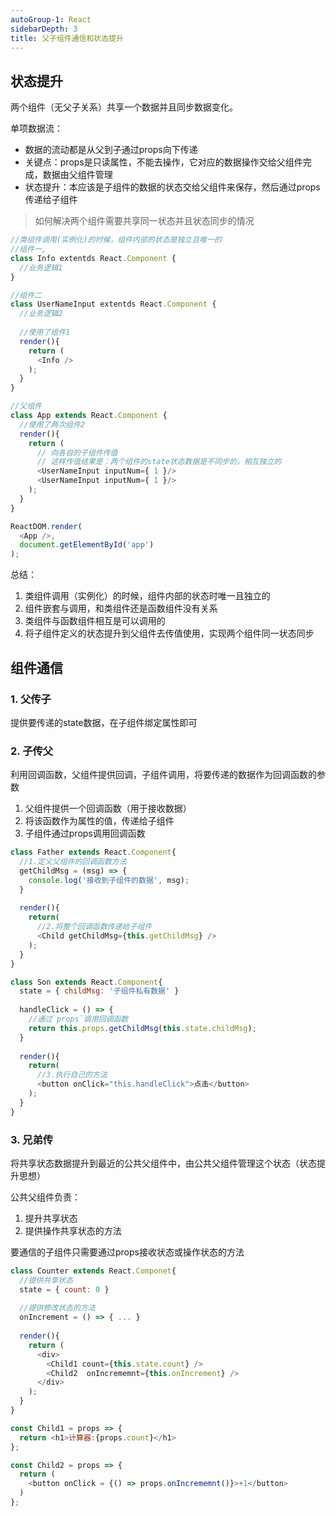 ```yaml
---
autoGroup-1: React
sidebarDepth: 3
title: 父子组件通信和状态提升
---
```


## 状态提升
两个组件（无父子关系）共享一个数据并且同步数据变化。

单项数据流：
- 数据的流动都是从父到子通过props向下传递
- 关键点：props是只读属性，不能去操作，它对应的数据操作交给父组件完成，数据由父组件管理
- 状态提升：本应该是子组件的数据的状态交给父组件来保存，然后通过props传递给子组件

> 如何解决两个组件需要共享同一状态并且状态同步的情况
```javascript
//类组件调用(实例化)的时候，组件内部的状态是独立且唯一的
//组件一, 
class Info extentds React.Component { 
  //业务逻辑1 
}

//组件二
class UserNameInput extentds React.Component {
  //业务逻辑2
  
  //使用了组件1
  render(){
    return (
      <Info />
    );
  }
}

//父组件
class App extends React.Component { 
  //使用了两次组件2
  render(){
    return (
      // 向各自的子组件传值
      // 这样传值结果是：两个组件的state状态数据是不同步的，相互独立的
      <UserNameInput inputNum={ 1 }/>
      <UserNameInput inputNum={ 1 }/>
    );
  }
}

ReactDOM.render(
  <App />,
  document.getElementById('app')
);
```

总结：
1. 类组件调用（实例化）的时候，组件内部的状态时唯一且独立的
2. 组件嵌套与调用，和类组件还是函数组件没有关系
3. 类组件与函数组件相互是可以调用的
4. 将子组件定义的状态提升到父组件去传值使用，实现两个组件同一状态同步

## 组件通信
### 1. 父传子
提供要传递的state数据，在子组件绑定属性即可

### 2. 子传父
利用回调函数，父组件提供回调，子组件调用，将要传递的数据作为回调函数的参数
1. 父组件提供一个回调函数（用于接收数据）
2. 将该函数作为属性的值，传递给子组件
3. 子组件通过props调用回调函数
```javascript
class Father extends React.Component{
  //1.定义父组件的回调函数方法
  getChildMsg = (msg) => {
    console.log('接收到子组件的数据', msg);
  }
  
  render(){
    return(
      //2.将整个回调函数传递给子组件
      <Child getChildMsg={this.getChildMsg} />
    );
  }
}

class Son extends React.Component{
  state = { childMsg: '子组件私有数据' }
  
  handleClick = () => {
    //通过`props`调用回调函数
    return this.props.getChildMsg(this.state.childMsg);
  }
  
  render(){
    return(
      //3.执行自己的方法
      <button onClick="this.handleClick">点击</button>
    );
  }
}
```

### 3. 兄弟传
将共享状态数据提升到最近的公共父组件中，由公共父组件管理这个状态（状态提升思想）

公共父组件负责：
1. 提升共享状态
2. 提供操作共享状态的方法

要通信的子组件只需要通过props接收状态或操作状态的方法
```javascript
class Counter extends React.Componet{
  //提供共享状态
  state = { count: 0 }
  
  //提供修改状态的方法
  onIncrement = () => { ... }
  
  render(){
    return (
      <div>
        <Child1 count={this.state.count} />
        <Child2  onIncrememnt={this.onIncrement} />
      </div>
    );
  }
}

const Child1 = props => { 
  return <h1>计算器:{props.count}</h1> 
};

const Child2 = props => { 
  return (
    <button onClick = {() => props.onIncrememnt()}>+1</button>
  )
};
```